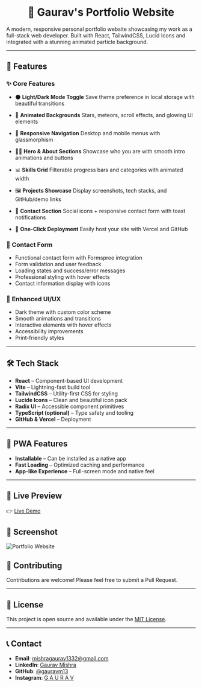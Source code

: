 <div align="center">

# 💼 Gaurav's Portfolio Website

</div>

A modern, responsive personal portfolio website showcasing my work as a full-stack web developer. Built with React, TailwindCSS, Lucid Icons and integrated with a stunning animated particle background.

---

## 🚀 Features

### ✨ **Core Features**
* 🌑 **Light/Dark Mode Toggle**
  Save theme preference in local storage with beautiful transitions

* 💫 **Animated Backgrounds**
  Stars, meteors, scroll effects, and glowing UI elements

* 📱 **Responsive Navigation**
  Desktop and mobile menus with glassmorphism

* 👨‍💻 **Hero & About Sections**
  Showcase who you are with smooth intro animations and buttons

* 📊 **Skills Grid**
  Filterable progress bars and categories with animated width

* 🖼️ **Projects Showcase**
  Display screenshots, tech stacks, and GitHub/demo links

* 📩 **Contact Section**
  Social icons + responsive contact form with toast notifications

* 🚀 **One-Click Deployment**
  Easily host your site with Vercel and GitHub

### 📧 **Contact Form**
- Functional contact form with Formspree integration
- Form validation and user feedback
- Loading states and success/error messages
- Professional styling with hover effects
- Contact information display with icons


### 🎨 **Enhanced UI/UX**
- Dark theme with custom color scheme
- Smooth animations and transitions
- Interactive elements with hover effects
- Accessibility improvements
- Print-friendly styles

---

## 🛠️ Tech Stack

* **React** – Component-based UI development
* **Vite** – Lightning-fast build tool
* **TailwindCSS** – Utility-first CSS for styling
* **Lucide Icons** – Clean and beautiful icon pack
* **Radix UI** – Accessible component primitives
* **TypeScript (optional)** – Type safety and tooling
* **GitHub & Vercel** – Deployment


---

## 📱 PWA Features

- **Installable** – Can be installed as a native app
- **Fast Loading** – Optimized caching and performance
- **App-like Experience** – Full-screen mode and native feel

---

## 📸 Live Preview

👉 [Live Demo](https:)

## 📸 Screenshot

![Portfolio Website]([https://github.com/gauravm13/Portfolio/blob/main/public/Screenshot%202025-10-02%20120529.png])


## 🤝 Contributing

Contributions are welcome! Please feel free to submit a Pull Request.

---

## 📄 License

This project is open source and available under the [MIT License](LICENSE).

---

## 📞 Contact

- **Email**: mishragaurav1332@gmail.com
- **LinkedIn**: [Gaurav Mishra](https://www.linkedin.com/in/gaurav-mishra13)
- **GitHub**: [@gauravm13](https://github.com/gauravm13)
- **Instagram**: [G A U R A V](https://www.instagram.com/gauravmishra_.13)

